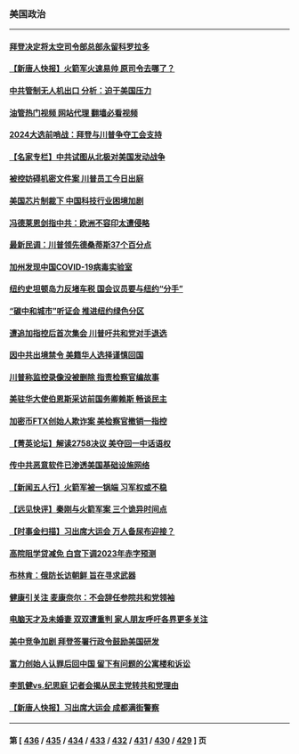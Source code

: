 ### 美国政治
---
#### [拜登决定将太空司令部总部永留科罗拉多](../../pages/ncid1078159/n14045375.md?08010845) 
#### [【新唐人快报】火箭军火速易帅 原司令去哪了？](../../pages/ncid1078159/n14045381.md?08010845) 
#### [中共管制无人机出口 分析：迫于美国压力](../../pages/ncid1078159/n14045323.md?08010845) 
#### [油管热门视频 网站代理 翻墙必看视频](http://138.2.39.72:81/youtube.html?epic-marker?08010845)
#### [2024大选前哨战：拜登与川普争夺工会支持](../../pages/ncid1078159/n14045312.md?08010845) 
#### [【名家专栏】中共试图从北极对美国发动战争](../../pages/ncid1078159/n14044849.md?08010845) 
#### [被控妨碍机密文件案 川普员工今日出庭](../../pages/ncid1078159/n14045298.md?08010845) 
#### [美国芯片制裁下 中国科技行业困境加剧](../../pages/ncid1078159/n14045306.md?08010845) 
#### [冯德莱恩剑指中共：欧洲不容印太遭侵略](../../pages/ncid1078159/n14045295.md?08010845) 
#### [最新民调：川普领先德桑蒂斯37个百分点](../../pages/ncid1078159/n14044738.md?08010845) 
#### [加州发现中国COVID-19病毒实验室](../../pages/ncid1078159/n14044978.md?08010845) 
#### [纽约史坦顿岛力反堵车税 国会议员要与纽约“分手”](../../pages/ncid1078159/n14044870.md?08010845) 
#### [“碳中和城市”听证会 推进纽约绿色分区](../../pages/ncid1078159/n14044890.md?08010845) 
#### [遭追加指控后首次集会 川普吁共和党对手退选](../../pages/ncid1078159/n14044781.md?08010845) 
#### [因中共出境禁令 美籍华人选择谨慎回国](../../pages/ncid1078159/n14044647.md?08010845) 
#### [川普称监控录像没被删除 指责检察官编故事](../../pages/ncid1078159/n14044670.md?08010845) 
#### [美驻华大使伯恩斯采访前国务卿赖斯 畅谈民主](../../pages/ncid1078159/n14040084.md?08010845) 
#### [加密币FTX创始人欺诈案 美检察官撤销一指控](../../pages/ncid1078159/n14043205.md?08010845) 
#### [【菁英论坛】解读2758决议 美夺回一中话语权](../../pages/ncid1078159/n14044301.md?08010845) 
#### [传中共恶意软件已渗透美国基础设施网络](../../pages/ncid1078159/n14044322.md?08010845) 
#### [【新闻五人行】火箭军被一锅端 习军权或不稳](../../pages/ncid1078159/n14044293.md?08010845) 
#### [【远见快评】秦刚与火箭军案 三个诡异时间点](../../pages/ncid1078159/n14044219.md?08010845) 
#### [【时事金扫描】习出席大运会 万人备尿布迎接？](../../pages/ncid1078159/n14044288.md?08010845) 
#### [高院阻学贷减免 白宫下调2023年赤字预测](../../pages/ncid1078159/n14044189.md?08010845) 
#### [布林肯：俄防长访朝鲜 旨在寻求武器](../../pages/ncid1078159/n14044208.md?08010845) 
#### [健康引关注 麦康奈尔：不会辞任参院共和党领袖](../../pages/ncid1078159/n14043845.md?08010845) 
#### [电脑天才及未婚妻 双双遭重判 家人朋友呼吁各界更多关注](../../pages/ncid1078159/n14044152.md?08010845) 
#### [美中竞争加剧 拜登签署行政令鼓励美国研发](../../pages/ncid1078159/n14043855.md?08010845) 
#### [富力创始人认罪后回中国 留下有问题的公寓楼和诉讼](../../pages/ncid1078159/n14044107.md?08010845) 
#### [李凯健vs.纪思庭 记者会揭从民主党转共和党理由](../../pages/ncid1078159/n14044027.md?08010845) 
#### [【新唐人快报】习出席大运会 成都满街警察](../../pages/ncid1078159/n14043925.md?08010845) 

---
#### 第 [ [436](./436.md?08010845) / [435](./435.md?08010845) / [434](./434.md?08010845) / [433](./433.md?08010845) / [432](./432.md?08010845) / [431](./431.md?08010845) / [430](./430.md?08010845) / [429](./429.md?08010845) ] 页
